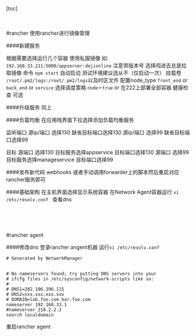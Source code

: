 [toc]
<br>
<br><br>


#rancher
使用rancher进行镜像管理



####新建服务

根据需要选择运行几个容器
使用私服镜像 如:  `192.168.33.211:5000/appserver:dejionline` 注意带版本号
选择闯进去总是拉取镜像
命令 `npm start`
自动启动 测试环境建议选从不（仅启动一次）
挂载卷 `/root/.pm2/logs:/root/.pm2/logs`以及时区文件
配置node_type `front_end` or `back_end`  or `service`
选择调度策略 `node＝true` or 在222上部署全部容器
健康检查 可选 

####升级服务
同上

####负载均衡
在应用栈界面下拉选择添加负载均衡服务

监听端口
源ip/端口 选择130 缺省目标端口选择130
源ip/端口 选择99 缺省目标端口选择99

目标
源端口 选择130 目标服务选择appservice 目标端口选择130
源端口 选择99 目标服务选择manageservice 目标端口选择99


####发布新代码
webhooks 或者手动调用forwarder上的脚本然后重启对应rancher服务即可

####基础架构
在主机界面选择显示系统容器
在Network Agent容器运行 `vi /etc/resolv.conf `
查看dns


<br>
<br><br>

#rancher agent

####修改dns
 登录rancher angent机器 运行`vi /etc/resolv.conf `

```
# Generated by NetworkManager


# No nameservers found; try putting DNS servers into your
# ifcfg files in /etc/sysconfig/network-scripts like so:
#
# DNS1=202.106.196.115
# DNS2=xxx.xxx.xxx.xxx
# DOMAIN=lab.foo.com bar.foo.com
nameserver 192.168.33.1
#nameserver 218.2.2.2
search localdomain
```

重启rancher agent